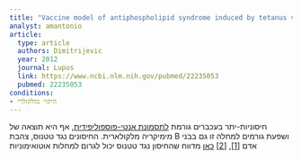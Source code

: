 ```yaml
---
title: "Vaccine model of antiphospholipid syndrome induced by tetanus vaccine"
analyst: amantonio
article:
  type: article
  authors: Dimitrijevic
  year: 2012
  journal: Lupus
  link: https://www.ncbi.nlm.nih.gov/pubmed/22235053
  pubmed: 22235053
conditions:
- חיקוי מולקולרי
---
```


חיסוניות-יתר בעכברים גורמת [לתסמונת אנטי-פוספוליפידית](https://he.wikipedia.org/wiki/תסמונת_אנטי-פוספוליפידית), אף היא תוצאה של מימיקריה מלקולארית.
החיסונים נגד טטנוס, צהבת B ושפעת גורמים למחלה זו גם בבני אדם [[1]](http://journals.sagepub.com/doi/full/10.1177/0961203312438115), [[2]](https://www.ncbi.nlm.nih.gov/pubmed/22617823)
[כאן](https://www.ncbi.nlm.nih.gov/pubmed/27435706) מדווח שהחיסון נגד טטנוס יכול לגרום למחלות אוטואימוניות
